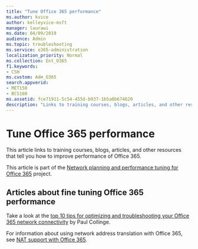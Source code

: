 ```yaml
---
title: "Tune Office 365 performance"
ms.author: kvice
author: kelleyvice-msft
manager: laurawi
ms.date: 04/09/2019
audience: Admin
ms.topic: troubleshooting
ms.service: o365-administration
localization_priority: Normal
ms.collection: Ent_O365
f1.keywords:
- CSH
ms.custom: Adm_O365
search.appverid:
- MET150
- BCS160
ms.assetid: fce71911-5c54-455d-b937-1b5a0b674620
description: "Links to training courses, blogs, articles, and other resources that tell you how to improve performance of Office 365."
---
```


# Tune Office 365 performance

This article links to training courses, blogs, articles, and other resources that tell you how to improve performance of Office 365.
  
This article is part of the [Network planning and performance tuning for Office 365](https://aka.ms/tune) project.
   
## Articles about fine tuning Office 365 performance

Take a look at the [top 10 tips for optimizing and troubleshooting your Office 365 network connectivity](https://blogs.technet.com/b/onthewire/archive/2014/06/18/top-10-tips-for-optimising-amp-troubleshooting-your-office-365-network-connectivity.aspx) by Paul Collinge. 
  
For information about using network address translation with Office 365, see [NAT support with Office 365](nat-support-with-office-365.md).
  

